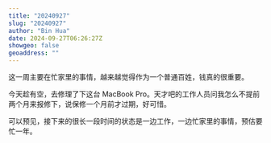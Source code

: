 ```yaml
---
title: "20240927"
slug: "20240927"
author: "Bin Hua"
date: 2024-09-27T06:26:27Z
showgeo: false
geoaddress: ""
---
```


这一周主要在忙家里的事情，越来越觉得作为一个普通百姓，钱真的很重要。

今天趁有空，去修理了下这台 MacBook Pro。天才吧的工作人员问我怎么不提前两个月来报修下，说保修一个月前才过期，好可惜。

可以预见，接下来的很长一段时间的状态是一边工作，一边忙家里的事情，预估要忙一年。